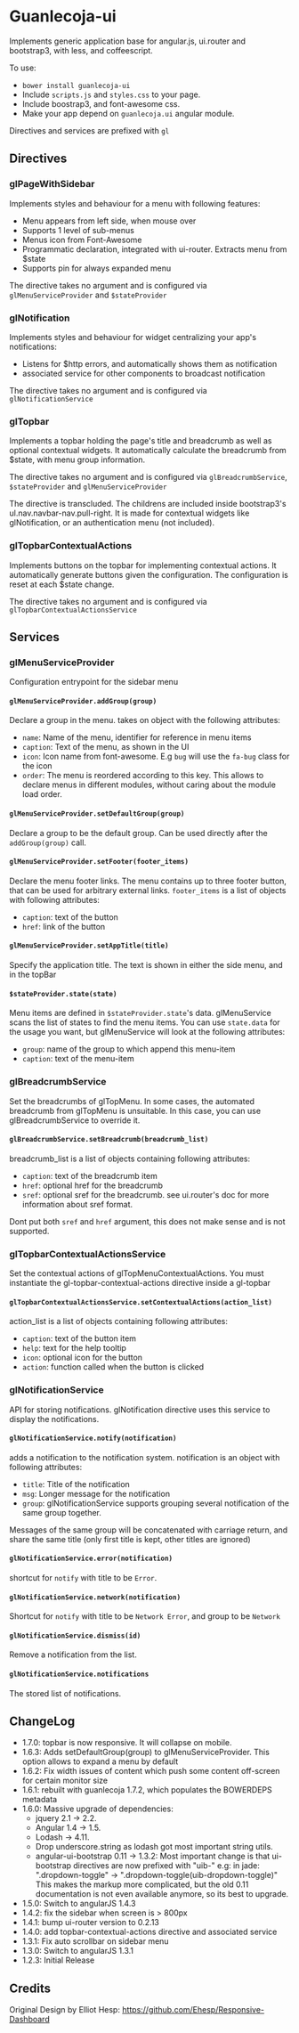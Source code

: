 # Guanlecoja-ui

Implements generic application base for angular.js, ui.router and bootstrap3, with less, and coffeescript.

To use:

* `bower install guanlecoja-ui`
* Include `scripts.js` and `styles.css` to your page.
* Include boostrap3, and font-awesome css.
* Make your app depend on `guanlecoja.ui` angular module.

Directives and services are prefixed with `gl`

## Directives

### glPageWithSidebar

Implements styles and behaviour for a menu with following features:

* Menu appears from left side, when mouse over
* Supports 1 level of sub-menus
* Menus icon from Font-Awesome
* Programmatic declaration, integrated with ui-router. Extracts menu from $state
* Supports pin for always expanded menu


The directive takes no argument and is configured via `glMenuServiceProvider` and `$stateProvider`

### glNotification

Implements styles and behaviour for widget centralizing your app's notifications:

* Listens for $http errors, and automatically shows them as notification
* associated service for other components to broadcast notification

The directive takes no argument and is configured via `glNotificationService`

### glTopbar

Implements a topbar holding the page's title and breadcrumb as well as optional contextual widgets.
It automatically calculate the breadcrumb from $state, with menu group information.

The directive takes no argument and is configured via `glBreadcrumbService`, `$stateProvider` and `glMenuServiceProvider`

The directive is transcluded. The childrens are included inside bootstrap3's ul.nav.navbar-nav.pull-right. It is made for contextual widgets like glNotification, or an authentication menu (not included).

### glTopbarContextualActions

Implements buttons on the topbar for implementing contextual actions.
It automatically generate buttons given the configuration. The configuration is reset at each $state change.

The directive takes no argument and is configured via `glTopbarContextualActionsService`

## Services
### glMenuServiceProvider

Configuration entrypoint for the sidebar menu

#### `glMenuServiceProvider.addGroup(group)`

Declare a group in the menu. takes on object with the following attributes:

* `name`: Name of the menu, identifier for reference in menu items
* `caption`: Text of the menu, as shown in the UI
* `icon`: Icon name from font-awesome. E.g `bug` will use the `fa-bug` class for the icon
* `order`: The menu is reordered according to this key. This allows to declare menus in different modules, without caring about the module load order.

#### `glMenuServiceProvider.setDefaultGroup(group)`

Declare a group to be the default group. Can be used directly after the `addGroup(group)` call.

#### `glMenuServiceProvider.setFooter(footer_items)`

Declare the menu footer links. The menu contains up to three footer button, that can be used for arbitrary external links. `footer_items` is a list of objects with following attributes:

* `caption`: text of the button
* `href`: link of the button

#### `glMenuServiceProvider.setAppTitle(title)`

Specify the application title. The text is shown in either the side menu, and in the topBar

#### `$stateProvider.state(state)`

Menu items are defined in `$stateProvider.state`'s data. glMenuService scans the list of states to find the menu items. You can use `state.data` for the usage you want, but glMenuService will look at the following attributes:

* `group`: name of the group to which append this menu-item
* `caption`: text of the menu-item

### glBreadcrumbService

Set the breadcrumbs of glTopMenu. In some cases, the automated breadcrumb from glTopMenu is unsuitable. In this case, you can use glBreadcrumbService to override it.

#### `glBreadcrumbService.setBreadcrumb(breadcrumb_list)`

breadcrumb_list is a list of objects containing following attributes:

* `caption`: text of the breadcrumb item
* `href`: optional href for the breadcrumb
* `sref`: optional sref for the breadcrumb. see ui.router's doc for more information about sref format.

Dont put both `sref` and `href` argument, this does not make sense and is not supported.

### glTopbarContextualActionsService

Set the contextual actions of glTopMenuContextualActions. You must instantiate the gl-topbar-contextual-actions directive inside a gl-topbar

#### `glTopbarContextualActionsService.setContextualActions(action_list)`

action_list is a list of objects containing following attributes:

* `caption`: text of the button item
* `help`: text for the help tooltip
* `icon`: optional icon for the button
* `action`: function called when the button is clicked

### glNotificationService

API for storing notifications. glNotification directive uses this service to display the notifications.

#### `glNotificationService.notify(notification)`

adds a notification to the notification system. notification is an object with following attributes:

* `title`: Title of the notification
* `msg`: Longer message for the notification
* `group`: glNotificationService supports grouping several notification of the same group together.

Messages of the same group will be concatenated with carriage return, and share the same title (only first title is kept, other titles are ignored)

#### `glNotificationService.error(notification)`

shortcut for `notify` with title to be `Error`.

#### `glNotificationService.network(notification)`

Shortcut for `notify` with title to be `Network Error`, and group to be `Network`

#### `glNotificationService.dismiss(id)`

Remove a notification from the list.

#### `glNotificationService.notifications`

The stored list of notifications.

## ChangeLog

* 1.7.0: topbar is now responsive. It will collapse on mobile.
* 1.6.3: Adds setDefaultGroup(group) to glMenuServiceProvider. This option allows to expand a menu by default
* 1.6.2: Fix width issues of content which push some content off-screen for certain monitor size
* 1.6.1: rebuilt with guanlecoja 1.7.2, which populates the BOWERDEPS metadata
* 1.6.0: Massive upgrade of dependencies:
    - jquery 2.1 -> 2.2.
    - Angular 1.4 -> 1.5.
    - Lodash -> 4.11.
    - Drop underscore.string as lodash got most important string utils.
    - angular-ui-bootstrap 0.11 -> 1.3.2:
        Most important change is that ui-bootstrap directives are now prefixed with "uib-" e.g: in jade: ".dropdown-toggle" -> ".dropdown-toggle(uib-dropdown-toggle)"
        This makes the markup more complicated, but the old 0.11 documentation is not even available anymore, so its best to upgrade.
* 1.5.0: Switch to angularJS 1.4.3
* 1.4.2: fix the sidebar when screen is > 800px
* 1.4.1: bump ui-router version to 0.2.13
* 1.4.0: add topbar-contextual-actions directive and associated service
* 1.3.1: Fix auto scrollbar on sidebar menu
* 1.3.0: Switch to angularJS 1.3.1
* 1.2.3: Initial Release

## Credits


Original Design by Elliot Hesp:
https://github.com/Ehesp/Responsive-Dashboard
